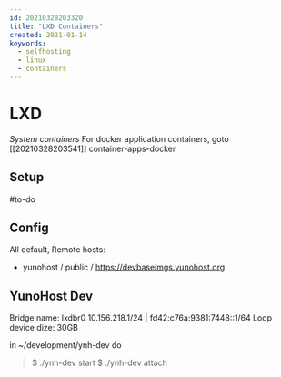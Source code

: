 ```yaml
---
id: 20210328203320
title: "LXD Containers"
created: 2021-01-14
keywords:
  - selfhosting
  - linux
  - containers
---
```


# LXD

_System containers_
For docker application containers, goto [[20210328203541]] container-apps-docker

## Setup

#to-do

## Config

All default,
Remote hosts:

- yunohost / public / https://devbaseimgs.yunohost.org

## YunoHost Dev

Bridge name: lxdbr0 10.156.218.1/24 | fd42:c76a:9381:7448::1/64
Loop device dize: 30GB

in ~/development/ynh-dev do

> $ ./ynh-dev start
> $ ./ynh-dev attach
